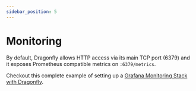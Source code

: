 ```yaml
---
sidebar_position: 5
---
```


# Monitoring

By default, Dragonfly allows HTTP access via its main TCP port (6379) and it exposes Prometheus compatible metrics on `:6379/metrics`.

Checkout this complete example of setting up a [Grafana Monitoring Stack with Dragonfly](https://github.com/dragonflydb/dragonfly/tree/main/tools/local/monitoring).
